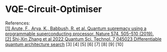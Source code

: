 # VQE-Circuit-Optimiser

References:
<br><a href=https://www.nature.com/articles/s41586-019-1666-5>[1] Arute, F., Arya, K., Babbush, R. et al. Quantum supremacy using a programmable superconducting processor. Nature 574, 505–510 (2019).</a></br>
<a href=https://iopscience.iop.org/article/10.1088/2058-9565/ac87cd/pdf>[2] Shi-Xin Zhang et al 2022 Quantum Sci. Technol. 7 045023 Differentiable quantum architecture search</a>
[3]
[4]
[5]
[6]
[7]
[8]
[9]
[10]
